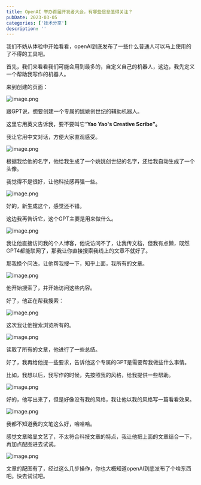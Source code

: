 ```yaml
---
title: OpenAI 举办首届开发者大会，有哪些信息值得关注？
pubDate: 2023-03-05
categories: ['技术分享']
description: ''
---
```


我们不妨从体验中开始看看，openAI到底发布了一些什么普通人可以马上使用的了不得的工具吧。

首先，我们来看看我们可能会用到最多的，自定义自己的机器人，这边，我先定义一个帮助我写作的机器人。

来到创建的页面：

![image.png](OpenAI%20%E4%B8%BE%E5%8A%9E%E9%A6%96%E5%B1%8A%E5%BC%80%E5%8F%91%E8%80%85%E5%A4%A7%E4%BC%9A%EF%BC%8C%E6%9C%89%E5%93%AA%E4%BA%9B%E4%BF%A1%E6%81%AF%E5%80%BC%E5%BE%97%E5%85%B3%E6%B3%A8%EF%BC%9F.assets/image.png)

跟GPT说，想要创建一个专属的姚姚创世纪的辅助机器人。

这里它用英文告诉我，要不要叫它“**Yao Yao's Creative Scribe”。**

我让它用中文对话，方便大家直观感受。

![image.png](OpenAI%20%E4%B8%BE%E5%8A%9E%E9%A6%96%E5%B1%8A%E5%BC%80%E5%8F%91%E8%80%85%E5%A4%A7%E4%BC%9A%EF%BC%8C%E6%9C%89%E5%93%AA%E4%BA%9B%E4%BF%A1%E6%81%AF%E5%80%BC%E5%BE%97%E5%85%B3%E6%B3%A8%EF%BC%9F.assets/image%20(2).png)

根据我给他的名字，他给我生成了一个姚姚创世纪的名字，还给我自动生成了一个头像。

我觉得不是很好，让他科技感再强一些。

![image.png](OpenAI%20%E4%B8%BE%E5%8A%9E%E9%A6%96%E5%B1%8A%E5%BC%80%E5%8F%91%E8%80%85%E5%A4%A7%E4%BC%9A%EF%BC%8C%E6%9C%89%E5%93%AA%E4%BA%9B%E4%BF%A1%E6%81%AF%E5%80%BC%E5%BE%97%E5%85%B3%E6%B3%A8%EF%BC%9F.assets/image%20(3).png)

好的，新生成这个，感觉还不错。

这边我再告诉它，这个GPT主要是用来做什么。

![image.png](OpenAI%20%E4%B8%BE%E5%8A%9E%E9%A6%96%E5%B1%8A%E5%BC%80%E5%8F%91%E8%80%85%E5%A4%A7%E4%BC%9A%EF%BC%8C%E6%9C%89%E5%93%AA%E4%BA%9B%E4%BF%A1%E6%81%AF%E5%80%BC%E5%BE%97%E5%85%B3%E6%B3%A8%EF%BC%9F.assets/image%20(4).png)

我让他直接访问我的个人博客，他说访问不了，让我传文档，但我有点懒，既然GPT4都能联网了，那我让你直接搜索我线上的文章不就好了。

那我换个问法，让他帮我搜一下，知乎上面，我所有的文章。

![image.png](OpenAI%20%E4%B8%BE%E5%8A%9E%E9%A6%96%E5%B1%8A%E5%BC%80%E5%8F%91%E8%80%85%E5%A4%A7%E4%BC%9A%EF%BC%8C%E6%9C%89%E5%93%AA%E4%BA%9B%E4%BF%A1%E6%81%AF%E5%80%BC%E5%BE%97%E5%85%B3%E6%B3%A8%EF%BC%9F.assets/image%20(5).png)

他开始搜索了，并开始访问这些内容。

好了，他正在帮我搜索：

![image.png](OpenAI%20%E4%B8%BE%E5%8A%9E%E9%A6%96%E5%B1%8A%E5%BC%80%E5%8F%91%E8%80%85%E5%A4%A7%E4%BC%9A%EF%BC%8C%E6%9C%89%E5%93%AA%E4%BA%9B%E4%BF%A1%E6%81%AF%E5%80%BC%E5%BE%97%E5%85%B3%E6%B3%A8%EF%BC%9F.assets/image%20(6).png)

这次我让他搜索浏览所有的。

![image.png](OpenAI%20%E4%B8%BE%E5%8A%9E%E9%A6%96%E5%B1%8A%E5%BC%80%E5%8F%91%E8%80%85%E5%A4%A7%E4%BC%9A%EF%BC%8C%E6%9C%89%E5%93%AA%E4%BA%9B%E4%BF%A1%E6%81%AF%E5%80%BC%E5%BE%97%E5%85%B3%E6%B3%A8%EF%BC%9F.assets/image%20(7).png)

读取了所有的文章，他进行了一些总结。

好了，我再给他提一些要求，告诉他这个专属的GPT是需要帮我做些什么事情。

比如，我想以后，我写作的时候，先按照我的风格，给我提供一些帮助。

![image.png](OpenAI%20%E4%B8%BE%E5%8A%9E%E9%A6%96%E5%B1%8A%E5%BC%80%E5%8F%91%E8%80%85%E5%A4%A7%E4%BC%9A%EF%BC%8C%E6%9C%89%E5%93%AA%E4%BA%9B%E4%BF%A1%E6%81%AF%E5%80%BC%E5%BE%97%E5%85%B3%E6%B3%A8%EF%BC%9F.assets/image%20(8).png)

好的，他写出来了，但是好像没有我的风格，我让他以我的风格写一篇看看效果。

![image.png](OpenAI%20%E4%B8%BE%E5%8A%9E%E9%A6%96%E5%B1%8A%E5%BC%80%E5%8F%91%E8%80%85%E5%A4%A7%E4%BC%9A%EF%BC%8C%E6%9C%89%E5%93%AA%E4%BA%9B%E4%BF%A1%E6%81%AF%E5%80%BC%E5%BE%97%E5%85%B3%E6%B3%A8%EF%BC%9F.assets/image%20(9).png)

我都不知道我的文笔这么好，哈哈哈。

感觉文章略显文艺了，不太符合科技文章的特点，我让他把上面的文章结合一下，再加点配图进去试试。

![image.png](OpenAI%20%E4%B8%BE%E5%8A%9E%E9%A6%96%E5%B1%8A%E5%BC%80%E5%8F%91%E8%80%85%E5%A4%A7%E4%BC%9A%EF%BC%8C%E6%9C%89%E5%93%AA%E4%BA%9B%E4%BF%A1%E6%81%AF%E5%80%BC%E5%BE%97%E5%85%B3%E6%B3%A8%EF%BC%9F.assets/image%20(10).png)

文章的配图有了，经过这么几步操作，你也大概知道openAI到底发布了个啥东西吧。快去试试吧。



